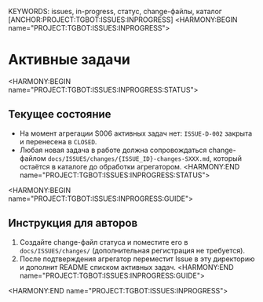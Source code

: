 KEYWORDS: issues, in-progress, статус, change-файлы, каталог
[ANCHOR:PROJECT:TGBOT:ISSUES:INPROGRESS]
<HARMONY:BEGIN name="PROJECT:TGBOT:ISSUES:INPROGRESS">
# Активные задачи

<HARMONY:BEGIN name="PROJECT:TGBOT:ISSUES:INPROGRESS:STATUS">
## Текущее состояние
- На момент агрегации S006 активных задач нет: `ISSUE-D-002` закрыта и перенесена в `CLOSED`.
- Любая новая задача в работе должна сопровождаться change-файлом `docs/ISSUES/changes/{ISSUE_ID}-changes-SXXX.md`, который остаётся в каталоге до обработки агрегатором.
<HARMONY:END name="PROJECT:TGBOT:ISSUES:INPROGRESS:STATUS">

<HARMONY:BEGIN name="PROJECT:TGBOT:ISSUES:INPROGRESS:GUIDE">
## Инструкция для авторов
1. Создайте change-файл статуса и поместите его в `docs/ISSUES/changes/` (дополнительная регистрация не требуется).
2. После подтверждения агрегатор переместит Issue в эту директорию и дополнит README списком активных задач.
<HARMONY:END name="PROJECT:TGBOT:ISSUES:INPROGRESS:GUIDE">

<HARMONY:END name="PROJECT:TGBOT:ISSUES:INPROGRESS">
